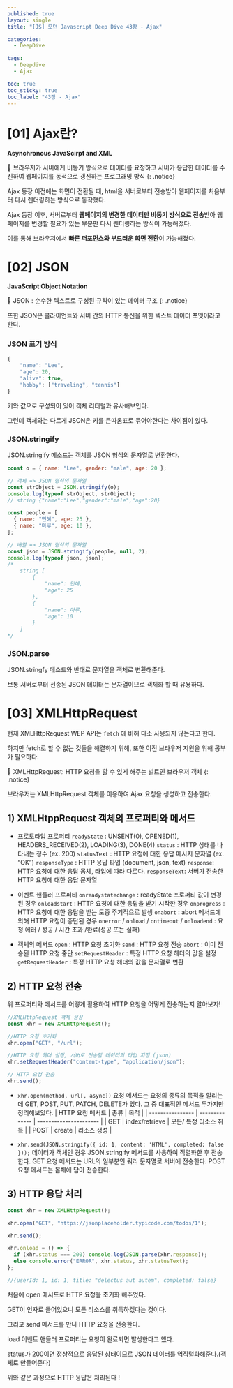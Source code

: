 ```yaml
---
published: true
layout: single
title: "[JS] 모던 Javascript Deep Dive 43장 - Ajax"

categories:
  - DeepDive

tags:
  - Deepdive
  - Ajax

toc: true
toc_sticky: true
toc_label: "43장 - Ajax"
---
```


# [01] Ajax란?

**Asynchronous JavaScirpt and XML**

📌 브라우저가 서버에게 비동기 방식으로 데이터를 요청하고 서버가 응답한 데이터를 수신하여 웹페이지를 동적으로 갱신하는 프로그래밍 방식
{: .notice}

Ajax 등장 이전에는 화면이 전환될 때, html을 서버로부터 전송받아 웹페이지를 처음부터 다시 렌더링하는 방식으로 동작했다.

Ajax 등장 이후, 서버로부터 **웹페이지의 변경한 데이터만 비동기 방식으로 전송**받아 웹페이지를 변경할 필요가 있는 부분만 다시 렌더링하는 방식이 가능해졌다.

이를 통해 브라우저에서 **빠른 퍼포먼스와 부드러운 화면 전환**이 가능해졌다.

# [02] JSON

**JavaScript Object Notation**

📌 JSON : 순수한 텍스트로 구성된 규칙이 있는 데이터 구조
{: .notice}

또한 JSON은 클라이언트와 서버 간의 HTTP 통신을 위한 텍스트 데이터 포맷이라고 한다.

### JSON 표기 방식

```jsx
{
	"name": "Lee",
	"age": 20,
	"alive": true,
	"hobby": ["traveling", "tennis"]
}
```

키와 값으로 구성되어 있어 객체 리터럴과 유사해보인다.

그런데 객체와는 다르게 JSON은 키를 큰따옴표로 묶어야한다는 차이점이 있다.

### JSON.stringify

JSON.stringify 메소드는 객체를 JSON 형식의 문자열로 변환한다.

```jsx
const o = { name: "Lee", gender: "male", age: 20 };

// 객체 => JSON 형식의 문자열
const strObject = JSON.stringify(o);
console.log(typeof strObject, strObject);
// string {"name":"Lee","gender":"male","age":20}

const people = [
  { name: "민혜", age: 25 },
  { name: "마루", age: 10 },
];

// 배열 => JSON 형식의 문자열
const json = JSON.stringify(people, null, 2);
console.log(typeof json, json);
/*
	string [
		{
			"name": 민혜,
			"age": 25
		},
		{
			"name": 마루,
			"age": 10
		}
	]
*/
```

### JSON.parse

JSON.stringfy 메소드와 반대로 문자열을 객체로 변환해준다.

보통 서버로부터 전송된 JSON 데이터는 문자열이므로 객체화 할 때 유용하다.

# [03] XMLHttpRequest

현재 XMLHttpRequest WEP API는 `fetch` 에 비해 다소 사용되지 않는다고 한다.

하지만 fetch로 할 수 없는 것들을 해결하기 위해, 또한 이전 브라우저 지원을 위해 공부가 필요하다.

📌 XMLHttpRequest: HTTP 요청을 할 수 있게 해주는 빌트인 브라우저 객체
{: .notice}

브라우저는 XMLHttpRequest 객체를 이용하여 Ajax 요청을 생성하고 전송한다.

## 1) XMLHtppRequest 객체의 프로퍼티와 메서드

- 프로토타입 프로퍼티
  `readyState` : UNSENT(0), OPENED(1), HEADERS_RECEIVED(2), LOADING(3), DONE(4)
  `status` : HTTP 상태를 나타내는 정수 (ex. 200)
  `statusText` : HTTP 요청에 대한 응답 메시지 문자열 (ex. “OK”)
  `responseType` : HTTP 응답 타입 (document, json, text)
  `response`: HTTP 요청에 대한 응답 몸체, 타입에 따라 다르다.
  `responseText`: 서버가 전송한 HTTP 요청에 대한 응답 문자열

- 이벤트 핸들러 프로퍼티
  `onreadystatechange` : readyState 프로퍼티 값이 변경된 경우
  `onloadstart` : HTTP 요청에 대한 응답을 받기 시작한 경우
  `onprogress` : HTTP 요청에 대한 응답을 받는 도중 주기적으로 발생
  `onabort` : abort 메서드에 의해 HTTP 요청이 중단된 경우
  `onerror` / `onload` / `ontimeout` / `onloadend` : 요청 에러 / 성공 / 시간 초과 /완료(성공 또는 실패)
  
- 객체의 메서드
  `open` : HTTP 요청 초기화
  `send` : HTTP 요청 전송
  `abort` : 이미 전송된 HTTP 요청 중단
  `setRequestHeader` : 특정 HTTP 요청 헤더의 값을 설정
  `getRequestHeader` : 특정 HTTP 요청 헤더의 값을 문자열로 변환

## 2) HTTP 요청 전송

위 프로퍼티와 메서드를 어떻게 활용하여 HTTP 요청을 어떻게 전송하는지 알아보자!

```jsx
//XMLHttpRequest 객체 생성
const xhr = new XMLHttpRequest();

//HTTP 요청 초기화
xhr.open("GET", "/url");

//HTTP 요청 헤더 설정, 서버로 전송할 데이터의 타입 지정 (json)
xhr.setRequestHeader("content-type", "application/json");

// HTTP 요청 전송
xhr.send();
```

- `xhr.open(method, url[, async])`
  요청 메서드는 요청의 종류의 목적을 알리는데 GET, POST, PUT, PATCH, DELETE가 있다.
  그 중 대표적인 메서드 두가지만 정리해보았다.
  | HTTP 요청 메서드 | 종류           | 목적                   |
  | ---------------- | -------------- | ---------------------- |
  | GET              | index/retrieve | 모든/ 특정 리소스 취득 |
  | POST             | create         | 리소스 생성            |

- `xhr.send(JSON.stringify({ id: 1, content: 'HTML', completed: false }));`
  데이터가 객체인 경우 JSON.stringify 메서드를 사용하여 직렬화한 후 전송한다.
  GET 요청 메서드는 URL의 일부분인 쿼리 문자열로 서버에 전송한다.
  POST 요청 메서드는 몸체에 담아 전송한다.

## 3) HTTP 응답 처리

```jsx
const xhr = new XMLHttpRequest();

xhr.open("GET", "https://jsonplaceholder.typicode.com/todos/1");

xhr.send();

xhr.onload = () => {
  if (xhr.status === 200) console.log(JSON.parse(xhr.response));
  else console.error("ERROR", xhr.status, xhr.statusText);
};

//{userId: 1, id: 1, title: "delectus aut autem", completed: false}
```

처음에 open 메서드로 HTTP 요청을 초기화 해주었다.

GET이 인자로 들어있으니 모든 리소스를 취득하겠다는 것이다.

그리고 send 메서드를 만나 HTTP 요청을 전송한다.

load 이벤트 핸들러 프로퍼티는 요청이 완료되면 발생한다고 했다.

status가 200이면 정상적으로 응답된 상태이므로 JSON 데이터를 역직렬화해준다.(객체로 만들어준다)

위와 같은 과정으로 HTTP 응답은 처리된다 !
